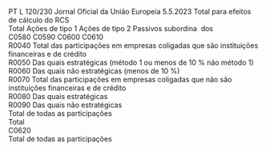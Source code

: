 PT  L 120/230 Jornal Oficial da União Europeia 5.5.2023
 Total para efeitos de cálculo do RCS  
Total  Ações de tipo 1  Ações de tipo 2  Passivos subordina ­
dos  
C0580  C0590  C0600  C0610  
R0040  Total das participações em empresas coligadas que são instituições financeiras e de 
crédito  
R0050  Das quais estratégicas (método 1 ou menos de 10 % não método 1)  
R0060  Das quais não estratégicas (menos de 10 %)  
R0070  Total das participações em empresas coligadas que não são instituições financeiras e 
de crédito  
R0080  Das quais estratégicas  
R0090  Das quais não estratégicas  
Total de todas as participações  
Total  
C0620  
Total de todas as participações